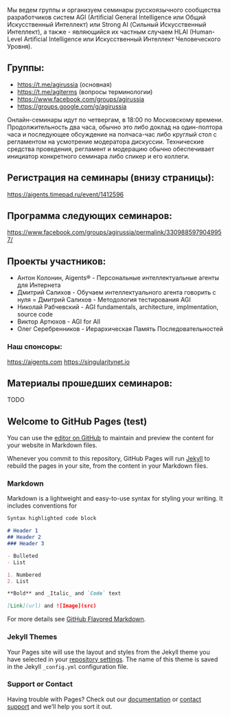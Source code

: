 Мы ведем группы и организуем семинары русскоязычного сообщества разработчиков систем AGI (Artificial General Intelligence или Общий Искусственный Интеллект) или Strong AI (Сильный Искусственный Интеллект), а также - являющийся их частным случаем HLAI (Human-Level Artificial Intelligence или Искусственный Интеллект Человеческого Уровня).

## Группы:
- https://t.me/agirussia (основная)
- https://t.me/agiterms (вопросы терминологии)
- https://www.facebook.com/groups/agirussia
- https://groups.google.com/g/agirussia

Онлайн-семинары идут по четвергам, в 18:00 по Московскому времени. Продолжительность два часа, обычно это либо доклад на один-полтора часа и последующее обсуждение на полчаса-час либо круглый стол с регламентом на усмотрение модератора дискуссии. Технические средства проведения, регламент и модерацию обычно обеспечивает инициатор конкретного семинара либо спикер и его коллеги.

## Регистрация на семинары (внизу страницы):
https://aigents.timepad.ru/event/1412596

## Программа следующих семинаров:
https://www.facebook.com/groups/agirussia/permalink/3309885979049957/

## Проекты участников:
- Антон Колонин, Aigents® - Персональные интеллектуальные агенты для Интернета
- Дмитрий Салихов - Обучаем интеллектуального агента говорить с нуля
= Дмитрий Салихов - Методология тестирования AGI
- Николай Рабчевский - AGI fundamentals, architecture, implmentation, source code
- Виктор Артюхов - AGI for All
- Олег Серебренников - Иерархическая Память Последовательностей

### Наш спонсоры: 
https://aigents.com
https://singularitynet.io

## Материалы прошедших семинаров:

TODO



## Welcome to GitHub Pages (test)

You can use the [editor on GitHub](https://github.com/agirussia/test1/edit/gh-pages/index.md) to maintain and preview the content for your website in Markdown files.

Whenever you commit to this repository, GitHub Pages will run [Jekyll](https://jekyllrb.com/) to rebuild the pages in your site, from the content in your Markdown files.

### Markdown

Markdown is a lightweight and easy-to-use syntax for styling your writing. It includes conventions for

```markdown
Syntax highlighted code block

# Header 1
## Header 2
### Header 3

- Bulleted
- List

1. Numbered
2. List

**Bold** and _Italic_ and `Code` text

[Link](url) and ![Image](src)
```

For more details see [GitHub Flavored Markdown](https://guides.github.com/features/mastering-markdown/).

### Jekyll Themes

Your Pages site will use the layout and styles from the Jekyll theme you have selected in your [repository settings](https://github.com/agirussia/test1/settings/pages). The name of this theme is saved in the Jekyll `_config.yml` configuration file.

### Support or Contact

Having trouble with Pages? Check out our [documentation](https://docs.github.com/categories/github-pages-basics/) or [contact support](https://support.github.com/contact) and we’ll help you sort it out.

